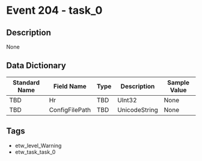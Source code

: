 # Event 204 - task_0

## Description
None

## Data Dictionary
|Standard Name|Field Name|Type|Description|Sample Value|
|---|---|---|---|---|
|TBD|Hr|TBD|UInt32|None|None|
|TBD|ConfigFilePath|TBD|UnicodeString|None|None|

## Tags
* etw_level_Warning
* etw_task_task_0